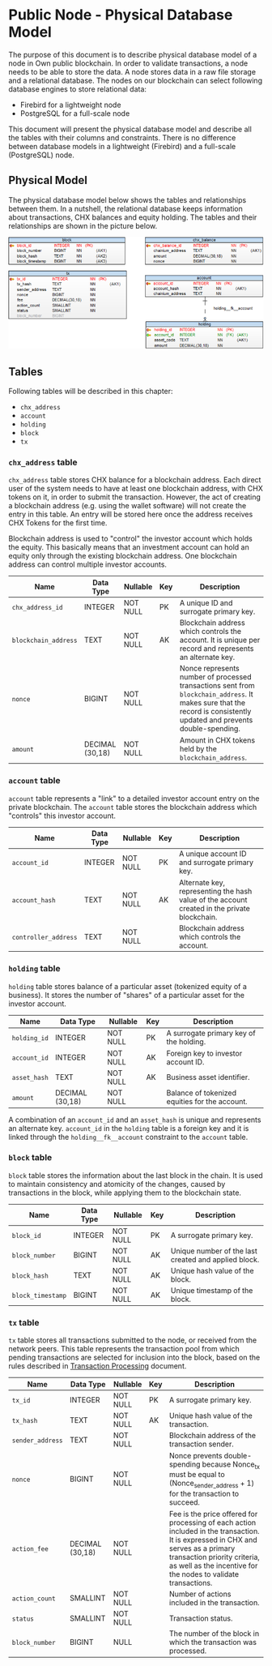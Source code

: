 # Public Node - Physical Database Model

The purpose of this document is to describe physical database model of a node in Own public blockchain.
In order to validate transactions, a node needs to be able to store the data. A node stores data in a raw file storage and a relational database. The nodes on our blockchain can select following database engines to store relational data:
* Firebird for a lightweight node
* PostgreSQL for a full-scale node

This document will present the physical database model and describe all the tables with their columns and constraints. There is no difference between database models in a lightweight (Firebird) and a full-scale (PostgreSQL) node.


## Physical Model

The physical database model below shows the tables and relationships between them. In a nutshell, the relational database keeps information about transactions, CHX balances and equity holding. The tables and their relationships are shown in the picture below.

![PhysicalDatabaseModel](PhysicalDatabaseModel.png)

## Tables

Following tables will be described in this chapter:
* `chx_address`
* `account`
* `holding`
* `block`
* `tx`


### `chx_address` table

`chx_address` table stores CHX balance for a blockchain address. Each direct user of the system needs to have at least one blockchain address, with CHX tokens on it, in order to submit the transaction. However, the act of creating a blockchain address (e.g. using the wallet software) will not create the entry in this table. An entry will be stored here once the address receives CHX Tokens for the first time.

Blockchain address is used to "control" the investor account which holds the equity. This basically means that an investment account can hold an equity only through the existing blockchain address. One blockchain address can control multiple investor accounts.

| Name | Data Type | Nullable | Key | Description |
|------|-----------|----------|-----|-------------|
| `chx_address_id` | INTEGER | NOT NULL | PK | A unique ID and surrogate primary key.
| `blockchain_address` | TEXT | NOT NULL | AK | Blockchain address which controls the account. It is unique per record and represents an alternate key.
| `nonce` | BIGINT | NOT NULL | | Nonce represents number of processed transactions sent from `blockchain_address`. It makes sure that the record is consistently updated and prevents double-spending.
| `amount` | DECIMAL (30,18) | NOT NULL | | Amount in CHX tokens held by the `blockchain_address`.


### `account` table

`account` table represents a "link" to a detailed investor account entry on the private blockchain. The `account` table stores the blockchain address which "controls" this investor account.

| Name | Data Type | Nullable | Key | Description |
|------|-----------|----------|-----|-------------|
| `account_id` | INTEGER | NOT NULL | PK | A unique account ID and surrogate primary key.
| `account_hash` | TEXT | NOT NULL | AK | Alternate key, representing the hash value of the account created in the private blockchain.
| `controller_address` | TEXT | NOT NULL | | Blockchain address which controls the account.


### `holding` table

`holding` table stores balance of a particular asset (tokenized equity of a business). It stores the number of "shares" of a particular asset for the investor account.

| Name | Data Type | Nullable | Key | Description |
|------|-----------|----------|-----|-------------|
| `holding_id` | INTEGER | NOT NULL | PK | A surrogate primary key of the holding.
| `account_id` | INTEGER | NOT NULL | AK | Foreign key to investor account ID.
| `asset_hash` | TEXT | NOT NULL | AK | Business asset identifier.
| `amount` | DECIMAL (30,18) | NOT NULL | | Balance of tokenized equities for the account.

A combination of an `account_id` and an `asset_hash` is unique and represents an alternate key. `account_id` in the `holding` table is a foreign key and it is linked through the `holding__fk__account` constraint to the `account` table.


### `block` table

`block` table stores the information about the last block in the chain. It is used to maintain consistency and atomicity of the changes, caused by transactions in the block, while applying them to the blockchain state.

| Name | Data Type | Nullable | Key | Description |
|------|-----------|----------|-----|-------------|
| `block_id` | INTEGER | NOT NULL | PK | A surrogate primary key.
| `block_number` | BIGINT | NOT NULL | AK | Unique number of the last created and applied block.
| `block_hash` | TEXT | NOT NULL | AK | Unique hash value of the block.
| `block_timestamp` | BIGINT | NOT NULL | AK | Unique timestamp of the block.


### `tx` table

`tx` table stores all transactions submitted to the node, or received from the network peers. This table represents the transaction pool from which pending transactions are selected for inclusion into the block, based on the rules described in [Transaction Processing](../Transactions/TxProcessing.md) document.

| Name | Data Type | Nullable | Key | Description |
|------|-----------|----------|-----|-------------|
| `tx_id` | INTEGER | NOT NULL | PK | A surrogate primary key.
| `tx_hash` | TEXT | NOT NULL | AK | Unique hash value of the transaction.
| `sender_address` | TEXT | NOT NULL | | Blockchain address of the transaction sender.
| `nonce` | BIGINT | NOT NULL | | Nonce prevents double-spending because Nonce<sub>tx</sub> must be equal to (Nonce<sub>sender_address</sub> + 1) for the transaction to succeed.
| `action_fee` | DECIMAL (30,18) | NOT NULL | | Fee is the price offered for processing of each action included in the transaction. It is expressed in CHX and serves as a primary transaction priority criteria, as well as the incentive for the nodes to validate transactions.
| `action_count` | SMALLINT | NOT NULL | | Number of actions included in the transaction.
| `status` | SMALLINT | NOT NULL | | Transaction status.
| `block_number` | BIGINT | NULL | | The number of the block in which the transaction was processed.
